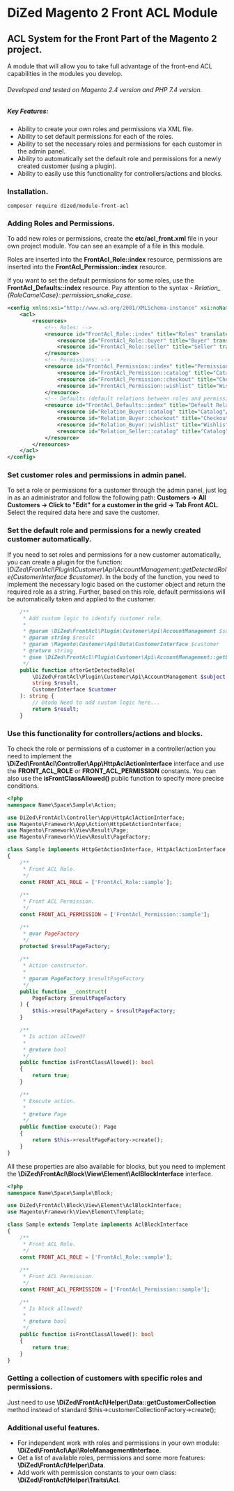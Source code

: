 # DiZed Magento 2 Front ACL Module

## ACL System for the Front Part of the Magento 2 project.

A module that will allow you to take full advantage of the front-end ACL capabilities in the modules you develop.

###### Developed and tested on Magento 2.4 version and PHP 7.4 version.

##### Key Features:

- Ability to create your own roles and permissions via XML file.
- Ability to set default permissions for each of the roles.
- Ability to set the necessary roles and permissions for each customer in the admin panel.
- Ability to automatically set the default role and permissions for a newly created customer (using a plugin).
- Ability to easily use this functionality for controllers/actions and blocks.

### Installation.

```code
composer require dized/module-front-acl
```

### Adding Roles and Permissions.

To add new roles or permissions, create the **etc/acl_front.xml** file in your own project module. You can see an example of a file in this module.

Roles are inserted into the **FrontAcl_Role::index** resource, permissions are inserted into the **FrontAcl_Permission::index** resource.

If you want to set the default permissions for some roles, use the **FrontAcl_Defaults::index** resource. Pay attention to the syntax - *Relation_ {RoleCamelCase}::permission_snake_case*.

```xml
<config xmlns:xsi="http://www.w3.org/2001/XMLSchema-instance" xsi:noNamespaceSchemaLocation="urn:magento:framework:Acl/etc/acl.xsd">
    <acl>
        <resources>
            <!-- Roles: -->
            <resource id="FrontAcl_Role::index" title="Roles" translate="title">
                <resource id="FrontAcl_Role::buyer" title="Buyer" translate="title"/>
                <resource id="FrontAcl_Role::seller" title="Seller" translate="title"/>
            </resource>
            <!-- Permissions: -->
            <resource id="FrontAcl_Permission::index" title="Permissions" translate="title">
                <resource id="FrontAcl_Permission::catalog" title="Catalog" translate="title"/>
                <resource id="FrontAcl_Permission::checkout" title="Checkout" translate="title"/>
                <resource id="FrontAcl_Permission::wishlist" title="Wishlist" translate="title"/>
            </resource>
            <!-- Defaults (default relations between roles and permissions): -->
            <resource id="FrontAcl_Defaults::index" title="Default Relations" translate="title">
                <resource id="Relation_Buyer::catalog" title="Catalog"/>
                <resource id="Relation_Buyer::checkout" title="Checkout"/>
                <resource id="Relation_Buyer::wishlist" title="Wishlist"/>
                <resource id="Relation_Seller::catalog" title="Catalog"/>
            </resource>
        </resources>
    </acl>
</config>
```

### Set customer roles and permissions in admin panel.

To set a role or permissions for a customer through the admin panel, just log in as an administrator and follow the following path: **Customers -> All Customers -> Click to "Edit" for a customer in the grid -> Tab Front ACL**. Select the required data here and save the customer.

### Set the default role and permissions for a newly created customer automatically.

If you need to set roles and permissions for a new customer automatically, you can create a plugin for the function: *\DiZed\FrontAcl\Plugin\Customer\Api\AccountManagement::getDetectedRole(CustomerInterface $customer)*. In the body of the function, you need to implement the necessary logic based on the customer object and return the required role as a string. Further, based on this role, default permissions will be automatically taken and applied to the customer.

```php
    /**
     * Add custom logic to identify customer role.
     *
     * @param \DiZed\FrontAcl\Plugin\Customer\Api\AccountManagement $subject
     * @param string $result
     * @param \Magento\Customer\Api\Data\CustomerInterface $customer
     * @return string
     * @see \DiZed\FrontAcl\Plugin\Customer\Api\AccountManagement::getDetectedRole
     */
    public function afterGetDetectedRole(
        \DiZed\FrontAcl\Plugin\Customer\Api\AccountManagement $subject,
        string $result,
        CustomerInterface $customer
    ): string {
        // @todo Need to add custom logic here...
        return $result;
    }
```

### Use this functionality for controllers/actions and blocks.

To check the role or permissions of a customer in a controller/action you need to implement the **\DiZed\FrontAcl\Controller\App\HttpAclActionInterface** interface and use the **FRONT_ACL_ROLE** or **FRONT_ACL_PERMISSION** constants. You can also use the **isFrontClassAllowed()** public function to specify more precise conditions.

```php
<?php
namespace Name\Space\Sample\Action;

use DiZed\FrontAcl\Controller\App\HttpAclActionInterface;
use Magento\Framework\App\Action\HttpGetActionInterface;
use Magento\Framework\View\Result\Page;
use Magento\Framework\View\Result\PageFactory;

class Sample implements HttpGetActionInterface, HttpAclActionInterface
{
    /**
     * Front ACL Role.
     */
    const FRONT_ACL_ROLE = ['FrontAcl_Role::sample'];
    
    /**
     * Front ACL Permission.
     */
    const FRONT_ACL_PERMISSION = ['FrontAcl_Permission::sample'];

    /**
     * @var PageFactory
     */
    protected $resultPageFactory;

    /**
     * Action constructor.
     *
     * @param PageFactory $resultPageFactory
     */
    public function __construct(
        PageFactory $resultPageFactory
    ) {
        $this->resultPageFactory = $resultPageFactory;
    }

    /**
     * Is action allowed?
     *
     * @return bool
     */
    public function isFrontClassAllowed(): bool
    {
        return true;
    }

    /**
     * Execute action.
     *
     * @return Page
     */
    public function execute(): Page
    {
        return $this->resultPageFactory->create();
    }
}
```

All these properties are also available for blocks, but you need to implement the **\DiZed\FrontAcl\Block\View\Element\AclBlockInterface** interface.

```php
<?php
namespace Name\Space\Sample\Block;

use DiZed\FrontAcl\Block\View\Element\AclBlockInterface;
use Magento\Framework\View\Element\Template;

class Sample extends Template implements AclBlockInterface
{
    /**
     * Front ACL Role.
     */
    const FRONT_ACL_ROLE = ['FrontAcl_Role::sample'];
    
    /**
     * Front ACL Permission.
     */
    const FRONT_ACL_PERMISSION = ['FrontAcl_Permission::sample'];

    /**
     * Is block allowed?
     *
     * @return bool
     */
    public function isFrontClassAllowed(): bool
    {
        return true;
    }
}
```

### Getting a collection of customers with specific roles and permissions.

Just need to use **\DiZed\FrontAcl\Helper\Data::getCustomerCollection** method instead of standard $this->customerCollectionFactory->create();

### Additional useful features.

- For independent work with roles and permissions in your own module: **\DiZed\FrontAcl\Api\RoleManagementInterface**.
- Get a list of available roles, permissions and some more features: **\DiZed\FrontAcl\Helper\Data**.
- Add work with permission constants to your own class: **\DiZed\FrontAcl\Helper\Traits\Acl**.
